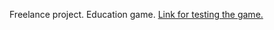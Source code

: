 Freelance project. Education game. 
 [Link for testing the game.](https://bigbangking.github.io/EducationGameTest/)
